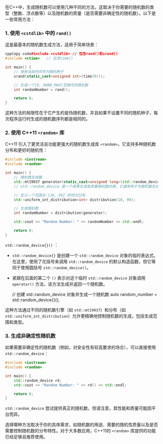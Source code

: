 在C++中，生成随机数可以使用几种不同的方法，这取决于你需要的随机数的类型（整数、浮点数等）以及随机数的质量（是否需要非确定性的随机数）。以下是一些常用方法：

### 1. 使用 `<cstdlib>` 中的 `rand()`

这是最基本的随机数生成方法，适用于简单场景：

```c++
cppCopy code#include <cstdlib> // 包含rand()和srand()
#include <ctime>   // 包含time()

int main() {
    // 使用当前时间作为随机种子
    srand(static_cast<unsigned int>(time(0)));

    // 生成一个[0, RAND_MAX]范围内的随机数
    int randomNumber = rand();

    return 0;
}
```

这种方法的局限性在于它产生的是伪随机数，并且如果不设置不同的随机种子，每次程序运行时生成的随机数序列都是相同的。

### 2. 使用 C++11 `<random>` 库

C++11 引入了更灵活且功能更强大的随机数生成库 `<random>`，它支持多种随机数分布和更好的随机性：

```c++
#include <iostream>
#include <random>

int main() {
    // 随机数生成器
    std::mt19937 generator(static_cast<unsigned long>(std::random_device{}()));
    // std::random_device 是一个用来生成高质量随机数的类。它通常用于为随机数生成器（如 std::mt19937）提供非确定性随机种子

    // 定义一个范围在 [10, 99] 的均匀分布
    std::uniform_int_distribution<int> distribution(10, 99);

    // 生成随机数
    int randomNumber = distribution(generator);

    std::cout << "Random Number: " << randomNumber << std::endl;

    return 0;
}
```

`std::random_device{}()` ：

- `std::random_device{}` 是创建一个 `std::random_device` 对象的临时表达式。在这里，使用了花括号来调用 `std::random_device` 的默认构造函数，但它等同于使用圆括号 `std::random_device()`。

- 紧跟在后面的第二个 `()` 表示对这个临时 `std::random_device` 对象调用 `operator()` 方法，该方法生成并返回一个随机数。

   // 创建 std::random_device 对象并生成一个随机数    auto random_number = std::random_device{}();

这种方法通过不同的随机数引擎（如 `std::mt19937`）和分布（如 `std::uniform_int_distribution`）允许更精确地控制随机数的生成，包括生成范围和类型。

### 3. 生成非确定性随机数

如果需要非确定性的随机数（例如，对安全性有较高要求的场合），可以直接使用 `std::random_device`：

```c++
#include <iostream>
#include <random>

int main() {
    std::random_device rd;
    std::cout << "Random Number: " << rd() << std::endl;

    return 0;
}
```

`std::random_device` 尝试提供真正的随机数，但请注意，其性能和质量可能因平台而异。

选择哪种方法取决于你的具体需求，如随机数的用途、需要的随机性质量以及是否需要控制随机数的分布特性。对于大多数应用，C++11的 `<random>` 库提供的功能已经足够且推荐使用。